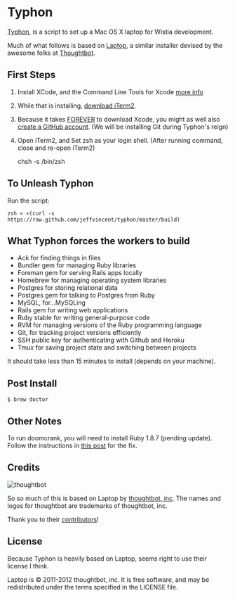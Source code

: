 Typhon
======

[Typhon](http://en.wikipedia.org/wiki/Typhon), is a script to set up a Mac OS X laptop for Wistia development.

Much of what follows is based on [Laptop](https://github.com/thoughtbot/laptop), a similar installer devised by the awesome folks at [Thoughtbot](http://thoughtbot.com/).

First Steps
------------

1) Install XCode, and the Command Line Tools for Xcode [more info](http://www.moncefbelyamani.com/how-to-install-xcode-homebrew-git-rvm-ruby-on-mac/)

2) While that is installing, [download iTerm2](http://iterm2.com).

3) Because it takes [FOREVER](http://www.youtube.com/watch?v=H-Q7b-vHY3Q) to download Xcode, you might as well also [create a GitHub account](https://github.com/). 
(We will be installing Git during Typhon's reign)

4) Open iTerm2, and Set zsh as your login shell. (After running command, close and re-open iTerm2)

    chsh -s /bin/zsh

To Unleash Typhon
-----------------

Run the script:

    zsh < <(curl -s https://raw.github.com/jeffvincent/typhon/master/build)

What Typhon forces the workers to build
---------------------------------------

* Ack for finding things in files
* Bundler gem for managing Ruby libraries
* Foreman gem for serving Rails apps locally
* Homebrew for managing operating system libraries
* Postgres for storing relational data
* Postgres gem for talking to Postgres from Ruby
* MySQL, for...MySQLing
* Rails gem for writing web applications
* Ruby stable for writing general-purpose code
* RVM for managing versions of the Ruby programming language
* Git, for tracking project versions efficiently
* SSH public key for authenticating with Github and Heroku
* Tmux for saving project state and switching between projects

It should take less than 15 minutes to install (depends on your machine).

Post Install
------------

    $ brew doctor

Other Notes
-----------

To run doomcrank, you will need to install Ruby 1.8.7 (pending update). Follow the instructions in [this post](http://stackoverflow.com/questions/11664835/mountain-lion-rvm-install-1-8-7-x11-error) for the fix.

Credits
-------

![thoughtbot](http://thoughtbot.com/images/tm/logo.png)

So so much of this is based on Laptop by [thoughtbot, inc](http://thoughtbot.com/community).
The names and logos for thoughtbot are trademarks of thoughtbot, inc.

Thank you to their [contributors](/thoughtbot/laptop/graphs/contributors)!

License
-------

Because Typhon is heavily based on Laptop, seems right to use their license I think.

Laptop is © 2011-2012 thoughtbot, inc. It is free software, and may be
redistributed under the terms specified in the LICENSE file.
